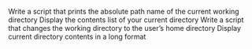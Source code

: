 Write a script that prints the absolute path name of the current working directory
Display the contents list of your current directory
Write a script that changes the working directory to the user’s home directory
Display current directory contents in a long format
